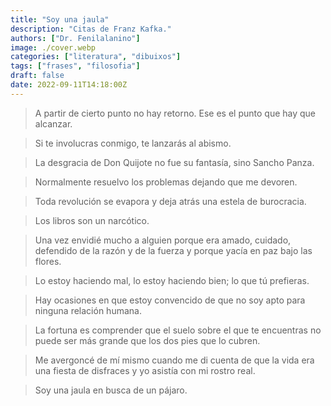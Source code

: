 ```yaml
---
title: "Soy una jaula"
description: "Citas de Franz Kafka."
authors: ["Dr. Fenilalanino"]
image: ./cover.webp
categories: ["literatura", "dibuixos"]
tags: ["frases", "filosofia"]
draft: false
date: 2022-09-11T14:18:00Z
---
```


> A partir de cierto punto no hay retorno. Ese es el punto que hay que alcanzar.

> Si te involucras conmigo, te lanzarás al abismo.

> La desgracia de Don Quijote no fue su fantasía, sino Sancho Panza.

> Normalmente resuelvo los problemas dejando que me devoren.

> Toda revolución se evapora y deja atrás una estela de burocracia.

> Los libros son un narcótico.

> Una vez envidié mucho a alguien porque era amado, cuidado, defendido de la razón y de la fuerza y porque yacía en paz bajo las flores.

> Lo estoy haciendo mal, lo estoy haciendo bien; lo que tú prefieras.

> Hay ocasiones en que estoy convencido de que no soy apto para ninguna relación humana.

> La fortuna es comprender que el suelo sobre el que te encuentras no puede ser más grande que los dos pies que lo cubren.

> Me avergoncé de mí mismo cuando me di cuenta de que la vida era una fiesta de disfraces y yo asistía con mi rostro real.

> Soy una jaula en busca de un pájaro.
